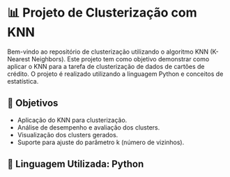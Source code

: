 # 📊 Projeto de Clusterização com KNN

Bem-vindo ao repositório de clusterização utilizando o algoritmo KNN (K-Nearest Neighbors). Este projeto tem como objetivo demonstrar como aplicar o KNN para a tarefa de clusterização de dados de cartões de crédito. O projeto é realizado utilizando a linguagem Python e conceitos de estatística.

## 🎯 Objetivos 

- Aplicação do KNN para clusterização.
- Análise de desempenho e avaliação dos clusters.
- Visualização dos clusters gerados.
- Suporte para ajuste do parâmetro k (número de vizinhos).

## 🐍 Linguagem Utilizada: Python

   

